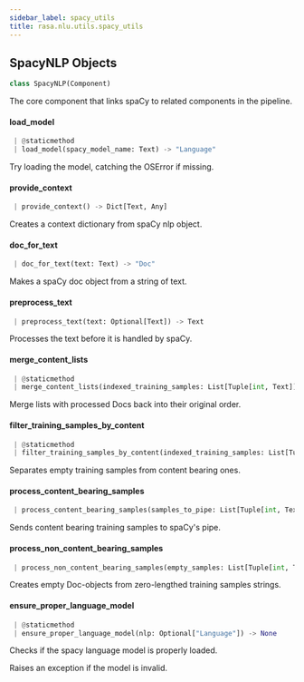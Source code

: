 ```yaml
---
sidebar_label: spacy_utils
title: rasa.nlu.utils.spacy_utils
---
```


## SpacyNLP Objects

```python
class SpacyNLP(Component)
```

The core component that links spaCy to related components in the pipeline.

#### load\_model

```python
 | @staticmethod
 | load_model(spacy_model_name: Text) -> "Language"
```

Try loading the model, catching the OSError if missing.

#### provide\_context

```python
 | provide_context() -> Dict[Text, Any]
```

Creates a context dictionary from spaCy nlp object.

#### doc\_for\_text

```python
 | doc_for_text(text: Text) -> "Doc"
```

Makes a spaCy doc object from a string of text.

#### preprocess\_text

```python
 | preprocess_text(text: Optional[Text]) -> Text
```

Processes the text before it is handled by spaCy.

#### merge\_content\_lists

```python
 | @staticmethod
 | merge_content_lists(indexed_training_samples: List[Tuple[int, Text]], doc_lists: List[Tuple[int, "Doc"]]) -> List[Tuple[int, "Doc"]]
```

Merge lists with processed Docs back into their original order.

#### filter\_training\_samples\_by\_content

```python
 | @staticmethod
 | filter_training_samples_by_content(indexed_training_samples: List[Tuple[int, Text]]) -> Tuple[List[Tuple[int, Text]], List[Tuple[int, Text]]]
```

Separates empty training samples from content bearing ones.

#### process\_content\_bearing\_samples

```python
 | process_content_bearing_samples(samples_to_pipe: List[Tuple[int, Text]]) -> List[Tuple[int, "Doc"]]
```

Sends content bearing training samples to spaCy&#x27;s pipe.

#### process\_non\_content\_bearing\_samples

```python
 | process_non_content_bearing_samples(empty_samples: List[Tuple[int, Text]]) -> List[Tuple[int, "Doc"]]
```

Creates empty Doc-objects from zero-lengthed training samples strings.

#### ensure\_proper\_language\_model

```python
 | @staticmethod
 | ensure_proper_language_model(nlp: Optional["Language"]) -> None
```

Checks if the spacy language model is properly loaded.

Raises an exception if the model is invalid.

